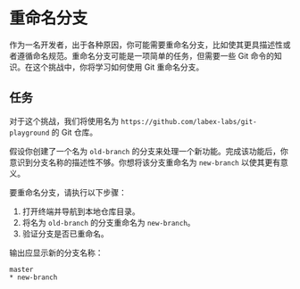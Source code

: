 # 重命名分支

作为一名开发者，出于各种原因，你可能需要重命名分支，比如使其更具描述性或者遵循命名规范。重命名分支可能是一项简单的任务，但需要一些 Git 命令的知识。在这个挑战中，你将学习如何使用 Git 重命名分支。

## 任务

对于这个挑战，我们将使用名为 `https://github.com/labex-labs/git-playground` 的 Git 仓库。

假设你创建了一个名为 `old-branch` 的分支来处理一个新功能。完成该功能后，你意识到分支名称的描述性不够。你想将该分支重命名为 `new-branch` 以使其更有意义。

要重命名分支，请执行以下步骤：

1. 打开终端并导航到本地仓库目录。
2. 将名为 `old-branch` 的分支重命名为 `new-branch`。
3. 验证分支是否已重命名。

输出应显示新的分支名称：

```shell
master
* new-branch
```
